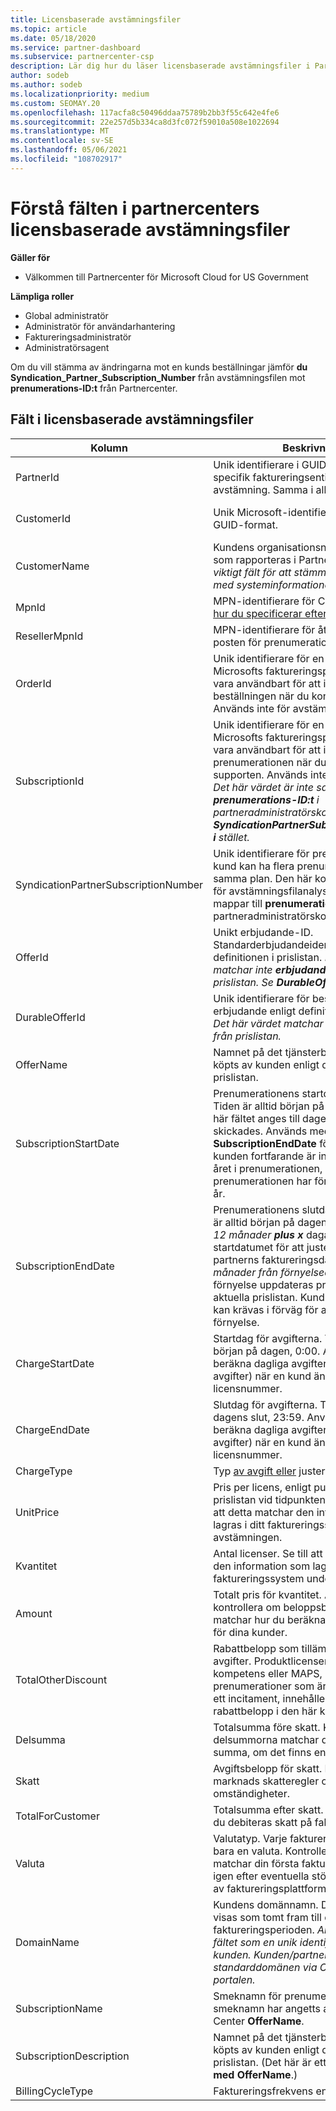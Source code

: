 ```yaml
---
title: Licensbaserade avstämningsfiler
ms.topic: article
ms.date: 05/18/2020
ms.service: partner-dashboard
ms.subservice: partnercenter-csp
description: Lär dig hur du läser licensbaserade avstämningsfiler i Partnercenter. Den här artikeln förklarar innebörden av varje fält i din licensbaserade rekognoseringsfil.
author: sodeb
ms.author: sodeb
ms.localizationpriority: medium
ms.custom: SEOMAY.20
ms.openlocfilehash: 117acfa8c50496ddaa75789b2bb3f55c642e4fe6
ms.sourcegitcommit: 22e257d5b334ca8d3fc072f59010a508e1022694
ms.translationtype: MT
ms.contentlocale: sv-SE
ms.lasthandoff: 05/06/2021
ms.locfileid: "108702917"
---
```

# <a name="understand-the-fields-in-partner-center-license-based-reconciliation-files"></a>Förstå fälten i partnercenters licensbaserade avstämningsfiler

**Gäller för**

- Välkommen till Partnercenter för Microsoft Cloud for US Government

**Lämpliga roller**

- Global administratör
- Administratör för användarhantering
- Faktureringsadministratör
- Administratörsagent

Om du vill stämma av ändringarna mot en kunds beställningar jämför **du Syndication_Partner_Subscription_Number** från avstämningsfilen mot **prenumerations-ID:t** från Partnercenter.

## <a name="fields-in-license-based-reconciliation-files"></a>Fält i licensbaserade avstämningsfiler

| Kolumn | Beskrivning | Exempelvärde |
| ------ | ----------- | ------------ |
| PartnerId | Unik identifierare i GUID-format för en specifik faktureringsentitet. Krävs inte för avstämning. Samma i alla rader. | *8ddd03642-test-test-test-46b58d356b4e* |
| CustomerId | Unik Microsoft-identifierare för kunden i GUID-format. | *12ABCD34-001A-BCD2-987C-3210ABCD5678* |
| CustomerName | Kundens organisationsnamn, enligt vad som rapporteras i Partnercenter. *Mycket viktigt fält för att stämma av fakturan med systeminformationen.* | *Testa kund A* |
| MpnId | MPN-identifierare för CSP-partnern. Se [hur du specificerar efter partner](use-the-reconciliation-files.md#itemize-reconciliation-files-by-partner). | *4390934* |
| ResellerMpnId | MPN-identifierare för återförsäljaren av posten för prenumerationen.  |
| OrderId | Unik identifierare för en beställning på Microsofts faktureringsplattform. Kan vara användbart för att identifiera beställningen när du kontaktar supporten. Används inte för avstämning. | *566890604832738111* |
| SubscriptionId | Unik identifierare för en prenumeration på Microsofts faktureringsplattform. Kan vara användbart för att identifiera prenumerationen när du kontaktar supporten. Används inte för avstämning. *Det här värdet är inte samma som **prenumerations-ID:t** i partneradministratörskonsolen. Se **SyndicationPartnerSubscriptionNumber i** stället.* | *usCBMgAAAAAAIA* |
| SyndicationPartnerSubscriptionNumber | Unik identifierare för prenumerationer. En kund kan ha flera prenumerationer för samma plan. Den här kolumnen är viktig för avstämningsfilanalys. Det här fältet mappar till **prenumerations-ID:t** i partneradministratörskonsolen. | *fb977ab5-test-test-test-24c8d9591708* |
| OfferId | Unikt erbjudande-ID. Standarderbjudandeidentifierare enligt definitionen i prislistan. *Det här värdet matchar inte **erbjudande-ID** från prislistan. Se **DurableOfferID i** stället.* | *FE616D64-E9A8-40EF-843F-152E9BBEF3D1* |
| DurableOfferId | Unik identifierare för beständigt erbjudande enligt definitionen i prislistan. *Det här värdet matchar **erbjudande-ID** från prislistan.* | *1017D7F3-6D7F-4BFA-BDD8-79BC8F104E0C* |
| OfferName | Namnet på det tjänsterbjudande som köpts av kunden enligt definitionen i prislistan. | *Microsoft Office 365 (Plan E3)* |
| SubscriptionStartDate | Prenumerationens startdatum i UTC. Tiden är alltid början på dagen, 0:00. Det här fältet anges till dagen efter att ordern skickades. Används med **SubscriptionEndDate** för att avgöra om kunden fortfarande är inom det första året i prenumerationen, eller om prenumerationen har förnyats för följande år. | *2/1/2019 0:00* |
| SubscriptionEndDate | Prenumerationens slutdatum i UTC. Tiden är alltid början på dagen, 0:00. Antingen *12 månader **plus x*** dagar efter startdatumet för att justera med partnerns faktureringsdatum eller *12 månader från förnyelsedatumet.* Vid förnyelse uppdateras priserna till den aktuella prislistan. Kundkommunikation kan krävas i förväg för automatisk förnyelse. | *2/1/2019 0:00* |
| ChargeStartDate | Startdag för avgifterna. Tiden är alltid början på dagen, 0:00. Används för att beräkna dagliga avgifter *(proportionella* avgifter) när en kund ändrar licensnummer. | *2/1/2019 0:00* |
| ChargeEndDate | Slutdag för avgifterna. Tiden är alltid dagens slut, 23:59. Används för att beräkna dagliga avgifter *(proportionella* avgifter) när en kund ändrar licensnummer. | *2/28/2019 23:59* |
| ChargeType | Typ [av avgift eller](recon-file-charge-types.md) justering. | Se [avgiftstyper.](recon-file-charge-types.md) |
| UnitPrice | Pris per licens, enligt publiceringen i prislistan vid tidpunkten för köpet. Se till att detta matchar den information som lagras i ditt faktureringssystem under avstämningen. | *6.82* |
| Kvantitet | Antal licenser. Se till att detta matchar den information som lagras i ditt faktureringssystem under avstämningen. | *2* |
| Amount | Totalt pris för kvantitet. Används för att kontrollera om beloppsberäkningen matchar hur du beräknar det här värdet för dina kunder. | *13.32* |
| TotalOtherDiscount | Rabattbelopp som tillämpas på dessa avgifter. Produktlicenser som ingår i en kompetens eller MAPS, eller nya prenumerationer som är berättigade till ett incitament, innehåller också ett rabattbelopp i den här kolumnen. | *2.32* |
| Delsumma | Totalsumma före skatt. Kontrollerar om delsummorna matchar din förväntade summa, om det finns en rabatt. | *11* |
| Skatt | Avgiftsbelopp för skatt. Baserat på din marknads skatteregler och specifika omständigheter. | *0* |
| TotalForCustomer | Totalsumma efter skatt. Kontrollerar om du debiteras skatt på fakturan. | *11* |
| Valuta | Valutatyp. Varje faktureringsenhet har bara en valuta. Kontrollera om den matchar din första faktura. Kontrollera igen efter eventuella större uppdateringar av faktureringsplattformen. | *EUR* |
| DomainName | Kundens domännamn. Det här fältet kan visas som tomt fram till den andra faktureringsperioden. *Använd inte det här fältet som en unik identifierare för kunden. Kunden/partnern kan uppdatera standarddomänen via Office 365-portalen.* | *example.onmicrosoft.com* |
| SubscriptionName | Smeknamn för prenumeration. Om inget smeknamn har angetts använder Partner Center **OfferName**. | *PROJECT ONLINE* |
| SubscriptionDescription | Namnet på det tjänsterbjudande som köpts av kunden enligt definitionen i prislistan. (Det här är ett identiskt fält **med OfferName**.) | *PROJECT ONLINE PREMIUM UTAN PROJEKTKLIENT* |
| BillingCycleType | Faktureringsfrekvens en gång.| *Varje månad* |
